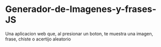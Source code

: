 # Generador-de-Imagenes-y-frases-JS
Una aplicacion web que, al presionar un boton, te muestra una imagen, frase, chiste o acertijo aleatorio
